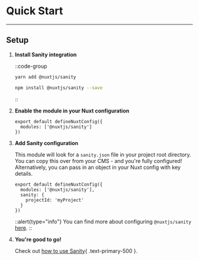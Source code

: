 # Quick Start

---

## Setup

1. **Install Sanity integration**

    ::code-group
      ```bash [Yarn]
      yarn add @nuxtjs/sanity
      ```
      ```bash [NPM]
      npm install @nuxtjs/sanity --save
      ```
    ::

2. **Enable the module in your Nuxt configuration**

   ```ts{}[nuxt.config.ts]
   export default defineNuxtConfig({
     modules: ['@nuxtjs/sanity']
   })
   ```

3. **Add Sanity configuration**

   This module will look for a `sanity.json` file in your project root directory. You can copy this over from your CMS - and you're fully configured! Alternatively, you can pass in an object in your Nuxt config with key details.

   ```ts{}[nuxt.config.ts]
   export default defineNuxtConfig({
     modules: ['@nuxtjs/sanity'],
     sanity: {
       projectId: 'myProject'
     }
   })
   ```

   ::alert{type="info"}
   You can find more about configuring `@nuxtjs/sanity` [here](/getting-started/configuration).
   ::

4. **You're good to go!**

   Check out [how to use Sanity](/getting-started/usage){ .text-primary-500 }.
